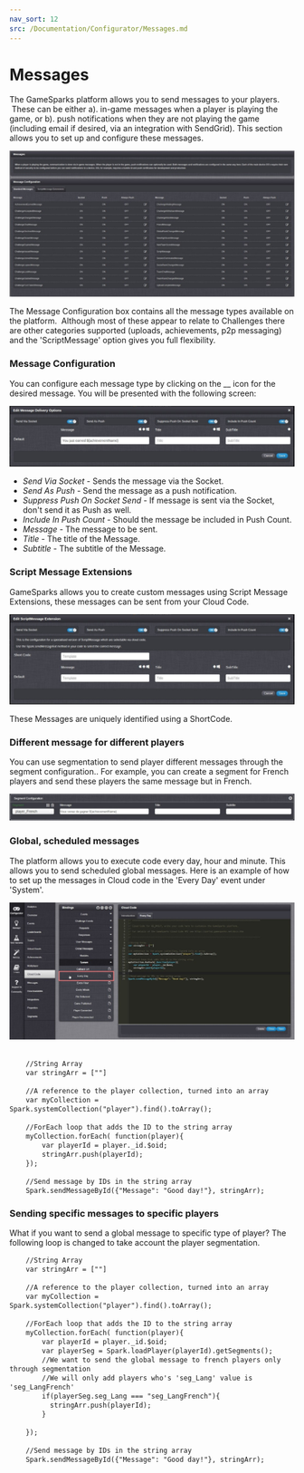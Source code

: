 ```yaml
---
nav_sort: 12
src: /Documentation/Configurator/Messages.md
---
```


# Messages

The GameSparks platform allows you to send messages to your players.  These can be either a). in-game messages when a player is playing the game, or b). push notifications when they are not playing the game (including email if desired, via an integration with SendGrid). This section allows you to set up and configure these messages.

![](img/Noti/1.jpg)

The Message Configuration box contains all the message types available on the platform.  Although most of these appear to relate to Challenges there are other categories supported (uploads, achievements, p2p messaging) and the 'ScriptMessage' option gives you full flexibility.

### Message Configuration

You can configure each message type by clicking on the __ icon for the desired message. You will be presented with the following screen:

![](img/Noti/2.jpg)

* *Send Via Socket* \- Sends the message via the Socket.
* *Send As Push* \- Send the message as a push notification.
* *Suppress Push On Socket Send* \- If message is sent via the Socket, don't send it as Push as well.
* *Include In Push Count* \- Should the message be included in Push Count.
* *Message* \- The message to be sent.
* *Title* \- The title of the Message.
* *Subtitle* \- The subtitle of the Message.

### Script Message Extensions

GameSparks allows you to create custom messages using Script Message Extensions, these messages can be sent from your Cloud Code.

![](img/Noti/3.jpg)

These Messages are uniquely identified using a ShortCode.

### Different message for different players

You can use segmentation to send player different messages through the segment configuration.. For example, you can create a segment for French players and send these players the same message but in French.

![](img/Noti/4.jpg)

### Global, scheduled messages

The platform allows you to execute code every day, hour and minute. This allows you to send scheduled global messages. Here is an example of how to set up the messages in Cloud code in the 'Every Day' event under 'System'.  

![](img/Noti/5.jpg) 

```
    //String Array
    var stringArr = [""]

    //A reference to the player collection, turned into an array
    var myCollection = Spark.systemCollection("player").find().toArray();

    //ForEach loop that adds the ID to the string array
    myCollection.forEach( function(player){
        var playerId = player._id.$oid;
        stringArr.push(playerId);
    });

    //Send message by IDs in the string array
    Spark.sendMessageById({"Message": "Good day!"}, stringArr);
```

### Sending specific messages to specific players

What if you want to send a global message to specific type of player? The following loop is changed to take account the player segmentation.  

```
    //String Array
    var stringArr = [""]

    //A reference to the player collection, turned into an array
    var myCollection = Spark.systemCollection("player").find().toArray();

    //ForEach loop that adds the ID to the string array
    myCollection.forEach( function(player){
        var playerId = player._id.$oid;
        var playerSeg = Spark.loadPlayer(playerId).getSegments();
        //We want to send the global message to french players only through segmentation
        //We will only add players who's 'seg_Lang' value is 'seg_LangFrench'
        if(playerSeg.seg_Lang === "seg_LangFrench"){
          stringArr.push(playerId);  
        }

    });

    //Send message by IDs in the string array
    Spark.sendMessageById({"Message": "Good day!"}, stringArr);
```
